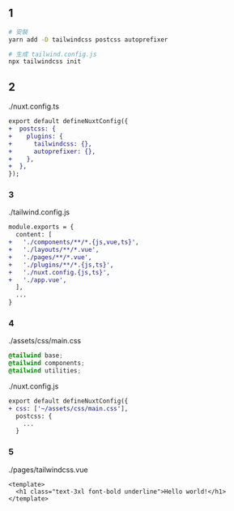 ## 1

```sh
# 安裝
yarn add -D tailwindcss postcss autoprefixer

# 生成 tailwind.config.js
npx tailwindcss init
```

## 2

./nuxt.config.ts

```diff
export default defineNuxtConfig({
+  postcss: {
+    plugins: {
+      tailwindcss: {},
+      autoprefixer: {},
+    },
+  },
});
```

### 3

./tailwind.config.js

```diff
module.exports = {
  content: [
+   './components/**/*.{js,vue,ts}',
+   './layouts/**/*.vue',
+   './pages/**/*.vue',
+   './plugins/**/*.{js,ts}',
+   './nuxt.config.{js,ts}',
+   './app.vue',
  ],
  ...
}
```

### 4

./assets/css/main.css

```css
@tailwind base;
@tailwind components;
@tailwind utilities;
```

./nuxt.config.js

```diff
export default defineNuxtConfig({
+ css: ['~/assets/css/main.css'],
  postcss: {
    ...
  }
```

### 5

./pages/tailwindcss.vue

```vue
<template>
  <h1 class="text-3xl font-bold underline">Hello world!</h1>
</template>
```
